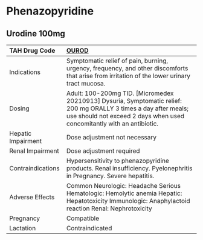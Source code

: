 # Phenazopyridine

## Urodine 100mg

| TAH Drug Code      | [OUROD](https://www.tahsda.org.tw/drugs/hissearch.php?drug_code=OUROD)                                                                                                                     |
|:-------------------|:-------------------------------------------------------------------------------------------------------------------------------------------------------------------------------------------|
| Indications        | Symptomatic relief of pain, burning, urgency, frequency, and other discomforts that arise from irritation of the lower urinary tract mucosa.                                               |
| Dosing             | Adult: 100-200mg TID. [Micromedex 20210913] Dysuria, Symptomatic relief: 200 mg ORALLY 3 times a day after meals; use should not exceed 2 days when used concomitantly with an antibiotic. |
| Hepatic Impairment | Dose adjustment not necessary                                                                                                                                                              |
| Renal Impairment   | Dose adjustment required                                                                                                                                                                   |
| Contraindications  | Hypersensitivity to phenazopyridine products. Renal insufficiency. Pyelonephritis in Pregnancy. Severe hepatitis.                                                                          |
| Adverse Effects    | Common Neurologic: Headache Serious Hematologic: Hemolytic anemia Hepatic: Hepatotoxicity Immunologic: Anaphylactoid reaction Renal: Nephrotoxicity                                        |
| Pregnancy          | Compatible                                                                                                                                                                                 |
| Lactation          | Contraindicated                                                                                                                                                                            |

